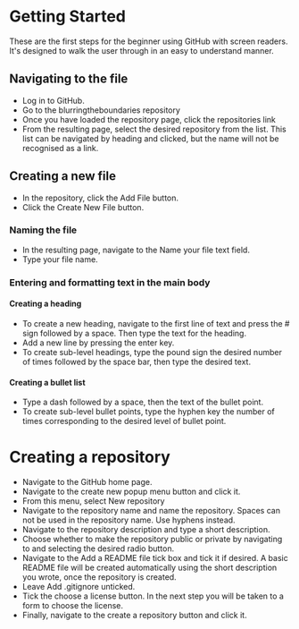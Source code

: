 # Getting Started
These are the first steps for the beginner using GitHub with screen readers.
It's designed to walk the user through in an easy to understand manner.

## Navigating to the file
- Log in to GitHub.
- Go to the blurringtheboundaries repository
- Once you have loaded the repository page, click the repositories link
- From the resulting page, select the desired repository from the list.  This list can be navigated by heading and clicked, but the name will not be recognised as a link.

## Creating a new file
- In the repository, click the Add File button.
- Click the Create New File button.

### Naming the file
- In the resulting page, navigate to the Name your file text field.
- Type your file name.

### Entering and formatting text in the main body 
#### Creating a heading
- To create a new heading, navigate to the first line of text and press the # sign followed by a space. Then type the text for the heading.
- Add a new line by pressing the enter key.
- To create sub-level headings, type the pound sign the desired number of times followed by the space bar, then type the desired text.
  
#### Creating a bullet list
- Type a dash followed by a space, then the text of the bullet point.
- To create sub-level bullet points, type the hyphen key the number of times corresponding to the desired level of bullet point. 

# Creating a repository
- Navigate to the GitHub home page.
- Navigate to the create new popup menu button and click it.
- From this menu, select New repository
- Navigate to the repository name and name the repository. Spaces can not be used in the repository name. Use hyphens instead.
- Navigate to the repository description and type a short description.
- Choose whether to make the repository public or private by navigating to and selecting the desired radio button.
- Navigate to the Add a README file tick box and tick it if desired. A basic README file will be created automatically using the short description you wrote, once the repository is created.
- Leave Add .gitignore unticked.
- Tick the choose a license button. In the next step you will be taken to a form to choose the license.
- Finally, navigate to the create a repository button and click it.

